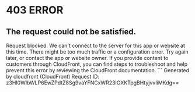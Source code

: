 # 403 ERROR

## The request could not be satisfied.

Request blocked. We can't connect to the server for this app or website at this time. There might be too much traffic or a configuration error. Try again later, or contact the app or website owner. If you provide content to customers through CloudFront, you can find steps to troubleshoot and help prevent this error by reviewing the CloudFront documentation. ```
Generated by cloudfront (CloudFront)
Request ID: z3HI0WIbWLP6EwZPdtZ8Sg9vaYFNCxWR23IGXKTpgBHtyjvvIiMKdg==

```

